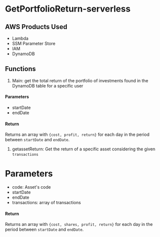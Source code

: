# GetPortfolioReturn-serverless

## AWS Products Used

* Lambda
* SSM Parameter Store
* IAM
* DynamoDB

## Functions

1. Main: get the total return of the portfolio of investments found in the DynamoDB table for a specific user

#### Parameters

* startDate
* endDate

#### Return

Returns an array with `{cost, profit, return}` for each day in the period between `startDate` and `endDate`.

1. getassetReturn: Get the return of a specific asset considering the given `transactions`

# Parameters

* code: Asset's code
* startDate
* endDate
* transactions: array of transactions 

#### Return

Returns an array with `{cost, shares, profit, return}` for each day in the period between `startDate` and `endDate`.